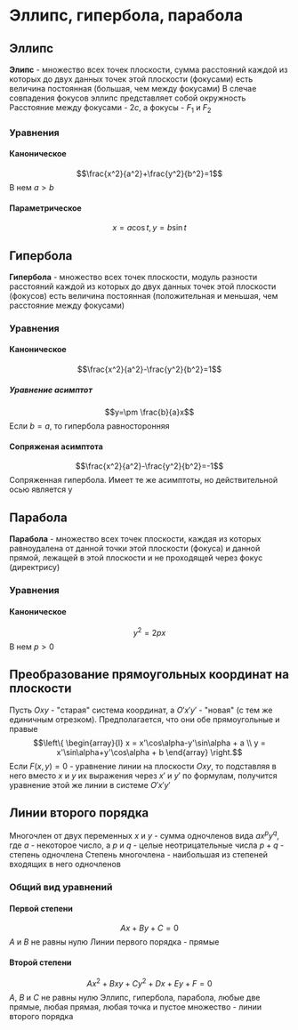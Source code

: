 # Эллипс, гипербола, парабола
## Эллипс
**Элипс** - множество всех точек плоскости, сумма расстояний каждой из которых до двух данных точек этой плоскости (фокусами) есть величина постоянная (большая, чем между фокусами)
В слечае совпадения фокусов эллипс представляет собой окружность
Расстояние между фокусами - $2c$, а фокусы - $F_1$ и $F_2$ 
### Уравнения
#### Каноническое
$$\frac{x^2}{a^2}+\frac{y^2}{b^2}=1$$
В нем $a>b$
#### Параметрическое
$$x=a\cos{t}, y=b\sin{t}$$
## Гипербола
**Гипербола** - множество всех точек плоскости, модуль разности расстояний каждой из которых до двух данных точек этой плоскости (фокусов) есть величина постоянная (положительная и меньшая, чем расстояние между фокусами)
### Уравнения
#### Каноническое
$$\frac{x^2}{a^2}-\frac{y^2}{b^2}=1$$
##### Уравнение асимптот
$$y=\pm \frac{b}{a}x$$
Если $b=a$, то гипербола равносторонняя
#### Сопряженая асимптота
$$\frac{x^2}{a^2}-\frac{y^2}{b^2}=-1$$
Сопряженная гипербола. Имеет те же асимптоты, но действительной осью является y
## Парабола
**Парабола** - множество всех точек плоскости, каждая из которых равноудалена от данной точки этой плоскости (фокуса) и данной прямой, лежащей в этой плоскости и не проходящей через фокус (директрису)
### Уравнения
#### Каноническое
$$y^2=2px$$
В нем $p>0$
## Преобразование прямоугольных координат на плоскости
Пусть $Oxy$ - "старая" система координат, а $O'x'y'$ - "новая" (с тем же единичным отрезком). Предполагается, что они обе прямоугольные и правые
$$\left\{
\begin{array}{l}
x = x'\cos\alpha-y'\sin\alpha + a \\
y = x'\sin\alpha+y'\cos\alpha + b
\end{array}
\right.$$
Если $F(x,y)=0$ - уравнение линии на плоскости $Oxy$, то подставляя в него вместо $x$ и $y$ их выражения через $x'$ и $y'$ по формулам, получится уравнение этой же линии в системе $O'x'y'$
## Линии второго порядка
Многочлен от двух переменных $x$ и $y$ - сумма одночленов вида $ax^py^q$, где $a$ - некоторое число, а $p$ и $q$ - целые неотрицательные числа
$p + q$ - степень одночлена
Степень многочлена - наибольшая из степеней входящих в него одночленов
### Общий вид уравнений
#### Первой степени
$$Ax+By+C=0$$
$A$ и $B$ не равны нулю
Линии первого порядка - прямые
#### Второй степени
$$Ax^2+Bxy+Cy^2+Dx+Ey+F=0$$
$A$, $B$ и $C$ не равны нулю
Эллипс, гипербола, парабола, любые две прямые, любая прямая, любая точка и пустое множество - линии второго порядка
